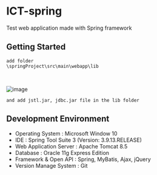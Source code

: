 # ICT-spring
Test web application made with Spring framework

## Getting Started

```
add folder
\springProject\src\main\webapp\lib
``` 

<br>  

![image](https://user-images.githubusercontent.com/48824321/107208254-b2803880-6a44-11eb-9ca1-a93acdc9e824.png)

``` 
and add jstl.jar, jdbc.jar file in the lib folder
``` 
  
## Development Environment
- Operating System : Microsoft Window 10
- IDE : Spring Tool Suite 3 (Version: 3.9.13.RELEASE)
- Web Application Server : Apache Tomcat 8.5
- Database : Oracle 11g Express Edition
- Framework & Open API : Spring, MyBatis, Ajax, jQuery
- Version Manage System : Git
